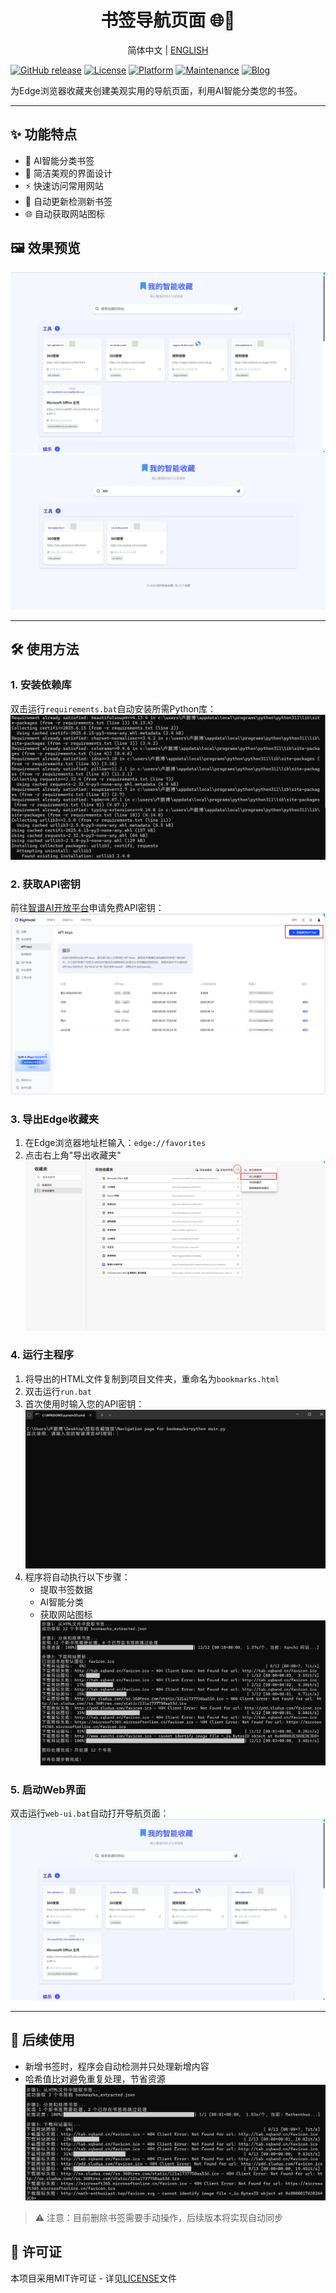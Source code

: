 <center><h1>书签导航页面 🌐🔖</h1></center>

<center>简体中文  |  <a href="README.md">ENGLISH</a></center>

[![GitHub release](https://img.shields.io/github/release/AMTOPA/Navigation-page-for-bookmarks.svg)](https://github.com/AMTOPA/Navigation-page-for-bookmarks/releases)
[![License](https://img.shields.io/badge/license-MIT-blue.svg)](https://opensource.org/licenses/MIT)
[![Platform](https://img.shields.io/badge/platform-Windows-blue)](https://www.microsoft.com/windows)
[![Maintenance](https://img.shields.io/badge/Maintained%3F-yes-green.svg)](https://github.com/AMTOPA/Navigation-page-for-bookmarks/graphs/commit-activity)
[![Blog](https://img.shields.io/badge/📖_我的博客-math--enthusiast.top-FF5733)](https://math-enthusiast.top/)

为Edge浏览器收藏夹创建美观实用的导航页面，利用AI智能分类您的书签。

---

## ✨ 功能特点

- 🧠 AI智能分类书签
- 🎨 简洁美观的界面设计
- ⚡ 快速访问常用网站
- 🔄 自动更新检测新书签
- 🌐 自动获取网站图标

## 🖼️ 效果预览

![主界面](pic/6.png "主界面效果")
![搜索功能](pic/search.png "搜索效果")

---

## 🛠️ 使用方法

### 1. 安装依赖库
双击运行`requirements.bat`自动安装所需Python库：
![安装依赖](pic/1.png)

### 2. 获取API密钥
前往[智谱AI开放平台](https://www.bigmodel.cn/usercenter/proj-mgmt/apikeys)申请免费API密钥：
![API申请](pic/2.png)

### 3. 导出Edge收藏夹
1. 在Edge浏览器地址栏输入：`edge://favorites`
2. 点击右上角"导出收藏夹"
![导出收藏夹](pic/3.png)

### 4. 运行主程序
1. 将导出的HTML文件复制到项目文件夹，重命名为`bookmarks.html`
2. 双击运行`run.bat`
3. 首次使用时输入您的API密钥：
![输入API密钥](pic/4.png)
4. 程序将自动执行以下步骤：
   - 提取书签数据
   - AI智能分类
   - 获取网站图标
![处理过程](pic/5.png)

### 5. 启动Web界面
双击运行`web-ui.bat`自动打开导航页面：
![最终效果](pic/6.png)

---

## 🔄 后续使用

- 新增书签时，程序会自动检测并只处理新增内容
- 哈希值比对避免重复处理，节省资源
![更新检测](pic/new.png)

> ⚠️ 注意：目前删除书签需要手动操作，后续版本将实现自动同步

## 📜 许可证

本项目采用MIT许可证 - 详见[LICENSE](LICENSE)文件